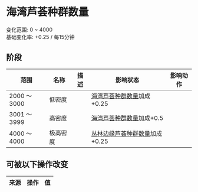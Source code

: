 # 海湾芦荟种群数量  
变化范围: 0 ~ 4000  
基础变化率: +0.25 / 每15分钟  
## 阶段  
范围  |  名称  |  描述  |  影响状态  |  影响动作  
----  |  ----  |  ----  |  ----  |  ----  
2000 ～ 3000  |  低密度  |    |  [海湾芦荟种群数量](AloeVera_BayPop.md)加成+0.25  |    
3001 ～ 3999  |  高密度  |    |  [海湾芦荟种群数量](AloeVera_BayPop.md)加成+0.5  |    
4000 ～ 4000  |  极高密度  |    |  [丛林边缘芦荟种群数量](AloeVera_OutskirtsPop.md)加成+0.25  |    
## 可被以下操作改变  
来源  |  操作  |  值  
----  |  ----  |  ----  
